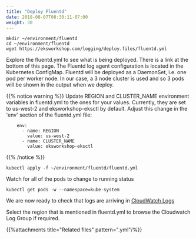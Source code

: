 ```yaml
---
title: "Deploy Fluentd"
date: 2018-08-07T08:30:11-07:00
weight: 30
---
```


```
mkdir ~/environment/fluentd
cd ~/environment/fluentd
wget https://eksworkshop.com/logging/deploy.files/fluentd.yml
```
Explore the fluentd.yml to see what is being deployed. There is a link at the bottom of this page. The Fluentd log agent configuration is located in the Kubernetes ConfigMap. Fluentd will be deployed as a DaemonSet, i.e. one pod per worker node. In our case, a 3 node cluster is used and so 3 pods will be shown in the output when we deploy.

{{% notice warning %}}
Update REGION and CLUSTER_NAME environment variables in fluentd.yml to the ones for your values. Currently, they are set to us-west-2 and eksworkshop-eksctl by default. Adjust this change in the 'env' section of the fluentd.yml file:

        env:
          - name: REGION
            value: us-west-2
          - name: CLUSTER_NAME
            value: eksworkshop-eksctl
            
{{% /notice %}}

```
kubectl apply -f ~/environment/fluentd/fluentd.yml
```

Watch for all of the pods to change to running status

```
kubectl get pods -w --namespace=kube-system
```

We are now ready to check that logs are arriving in [CloudWatch Logs](https://console.aws.amazon.com/cloudwatch/home?#logStream:group=/eks/eksworkshop-eksctl/containers)

Select the region that is mentioned in fluentd.yml to browse the Cloudwatch Log Group if required.

{{%attachments title="Related files" pattern=".yml"/%}}
